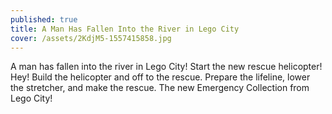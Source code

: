 ```yaml
---
published: true
title: A Man Has Fallen Into the River in Lego City
cover: /assets/2KdjM5-1557415858.jpg
---
```

A man has fallen into the river in Lego City! Start the new rescue helicopter! Hey! Build the helicopter and off to the rescue. Prepare the lifeline, lower the stretcher, and make the rescue. The new Emergency Collection from Lego City!
